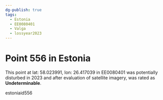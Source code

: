 ```yaml
---
dg-publish: true
tags:
  - Estonia
  - EE0080401
  - Valga
  - lossyear2023
---
```


# Point 556 in Estonia

This point at lat: 58.023991, lon: 26.417039 in EE0080401 was potentially disturbed in 2023 and after evaluation of satellite imagery, was rated as **Undeterminable**.



estoniaid556